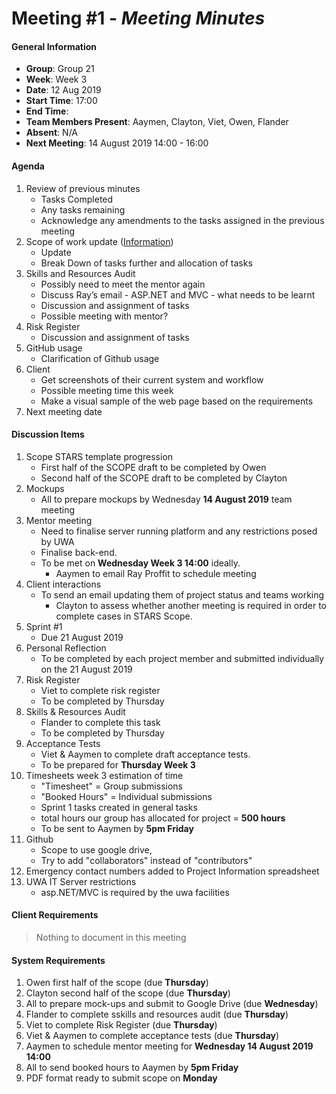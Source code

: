 # **Meeting #1** - *Meeting Minutes*

#### General Information
 - **Group**: Group 21
 - **Week**: Week 3
 - **Date**: 12 Aug 2019
 - **Start Time**: 17:00
 - **End Time**:
 - **Team Members Present**: Aaymen, Clayton, Viet, Owen, Flander
 - **Absent**: N/A
 - **Next Meeting**: 14 August 2019 14:00 - 16:00

#### Agenda
 1. Review of previous minutes
    - Tasks Completed
    - Any tasks remaining
    - Acknowledge any amendments to the tasks assigned in the previous meeting
 2. Scope of work update ([Information](http://teaching.csse.uwa.edu.au/units/CITS3200/project/Sprint1_Def.html))
    - Update
    - Break Down of tasks further and allocation of tasks
 3. Skills and Resources Audit
    - Possibly need to meet the mentor again
    - Discuss Ray’s email - ASP.NET and MVC - what needs to be learnt
    - Discussion and assignment of tasks
    - Possible meeting with mentor?
 4. Risk Register
    - Discussion and assignment of tasks
 5. GitHub usage
    - Clarification of Github usage
 6. Client
    - Get screenshots of their current system and workflow
    - Possible meeting time this week
    - Make a visual sample of the web page based on the requirements
 7. Next meeting date


#### Discussion Items
 1. Scope STARS template progression
    - First half of the SCOPE draft to be completed by Owen
    - Second half of the SCOPE draft to be completed by Clayton
 2. Mockups
    - All to prepare mockups by Wednesday **14 August 2019** team meeting
 3. Mentor meeting
    - Need to finalise server running platform and any restrictions posed by UWA
    - Finalise back-end.
    - To be met on **Wednesday Week 3 14:00** ideally.
      - Aaymen to email Ray Proffit to schedule meeting
 4. Client interactions
    - To send an email updating them of project status and teams working
      - Clayton to assess whether another meeting is required in order to complete cases in STARS Scope.
 5. Sprint #1
    - Due 21 August 2019
 6. Personal Reflection
    - To be completed by each project member and submitted individually on the 21 August 2019
 7. Risk Register
    - Viet to complete risk register
    - To be completed by Thursday
 8. Skills & Resources Audit
    - Flander to complete this task
    - To be completed by Thursday
 9. Acceptance Tests
    - Viet & Aaymen to complete draft acceptance tests.
    - To be prepared for **Thursday Week 3**
 10. Timesheets week 3 estimation of time
     - "Timesheet" = Group submissions
     - "Booked Hours" = Individual submissions
     - Sprint 1 tasks created in general tasks
     - total hours our group has allocated for project = **500 hours**
     - To be sent to Aaymen by **5pm Friday**
 11. Github
     - Scope to use google drive,
     - Try to add "collaborators" instead of "contributors"
 12. Emergency contact numbers added to Project Information spreadsheet
 13. UWA IT Server restrictions
     - asp.NET/MVC is required by the uwa facilities

#### Client Requirements
> Nothing to document in this meeting

#### System Requirements
 1. Owen first half of the scope (due **Thursday**)
 2. Clayton second half of the scope (due **Thursday**)
 3. All to prepare mock-ups and submit to Google Drive (due **Wednesday**)
 4. Flander to complete sskills and resources audit (due **Thursday**)
 5. Viet to complete Risk Register (due **Thursday**)
 6. Viet & Aaymen to complete acceptance tests (due **Thursday**)
 7. Aaymen to schedule mentor meeting for **Wednesday 14 August 2019 14:00**
 8. All to send booked hours to Aaymen by **5pm Friday**
 9. PDF format ready to submit scope on **Monday**
